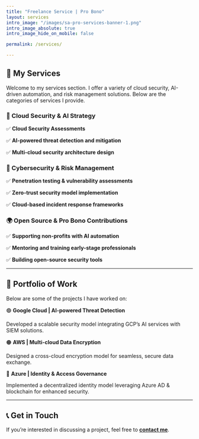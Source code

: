 ```yaml
---
title: "Freelance Service | Pro Bono" 
layout: services 
intro_image: "/images/sa-pro-services-banner-1.png" 
intro_image_absolute: true 
intro_image_hide_on_mobile: false 

permalink: /services/ 

--- 
```


  

## 📌 My Services  

  

Welcome to my services section. I offer a variety of cloud security, AI-driven automation, and risk management solutions. Below are the categories of services I provide. 

  

### 🚀 Cloud Security & AI Strategy 

✅ **Cloud Security Assessments**   

✅ **AI-powered threat detection and mitigation**   

✅ **Multi-cloud security architecture design**   

  

### 🔐 Cybersecurity & Risk Management   

✅ **Penetration testing & vulnerability assessments**   

✅ **Zero-trust security model implementation**   

✅ **Cloud-based incident response frameworks**   

  

### 🌍 Open Source & Pro Bono Contributions   

✅ **Supporting non-profits with AI automation**   

✅ **Mentoring and training early-stage professionals**   

✅ **Building open-source security tools**   

  

--- 

  

## 📂 Portfolio of Work 

  

Below are some of the projects I have worked on: 

  

🟢 **Google Cloud | AI-powered Threat Detection**   

Developed a scalable security model integrating GCP’s AI services with SIEM solutions.   

  

🟠 **AWS | Multi-cloud Data Encryption**   

Designed a cross-cloud encryption model for seamless, secure data exchange.   

  

🔵 **Azure | Identity & Access Governance**   

Implemented a decentralized identity model leveraging Azure AD & blockchain for enhanced security.   

  

--- 

  

## 📞 Get in Touch 

  

If you’re interested in discussing a project, feel free to **[contact me](mailto:your-email@example.com)**. 

 

 
